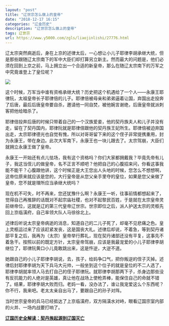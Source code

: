 ```yaml
---
layout: "post"
title: "辽世宗怎么做上的皇帝"
date: "2018-12-17 16:15"
categories: "辽金历史"
description: "辽世宗怎么做上的皇帝"
tags: 辽世宗
url: https://www.y5000.com/zgls/liaojinlishi/27776.html
---
```






辽太宗突然病逝后，身在上京的述律太后，一心想让小儿子耶律李胡承继大统，但是那些跟随辽太宗南下的军中大臣们却打算另立新主。然而最大的问题是，他们必须在回到上京之前，马上拥立出一个合适的新皇帝，那么在随辽太宗南下的万军之中究竟谁登上了皇位呢？

![](https://img.y5000.com/uploads/allimg/180118/8-1P11Q02149108.jpg)

这个时候，万军当中谁有资格承继大统？历史把这个机遇给了一个人——永康王耶律阮，太祖皇帝长子耶律倍的儿子。耶律倍被母亲和弟弟逼着让国，弃国出走投奔了后唐，最后后唐皇帝要自杀，邀请他一同自焚，被他婉言谢绝，后唐皇帝就派刺客把他给暗杀了。

耶律倍投奔后唐的时候只带着自己的一个汉族爱妾，他的契丹族夫人和儿子并没有走，留在了契丹国内，耶律阮就是耶律倍跟他的契丹族王妃所生。耶律倍被迫弃国出走，太宗耶律德光也自觉有愧，所以对哥哥留下来的这个侄子非常提携重用，封为永康王，带在身边。此次大军南下，永康王也一块儿跟去了。太宗驾崩，大臣们就拥立永康王做了皇帝。

永康王一开始还有点儿怯场，我有这个资格吗？你们大家都拥戴我？毕竟先帝有儿子，我这当侄儿的做皇帝，名不正言不顺吧？他把自己的心腹招来问，你看这事我能不能干？心腹跟他讲，这个时候正是大王您出人头地的时候，您怎么不想想啊，这帝位原来就应该是您的，大行皇帝是从您父亲手里夺的皇位，如果是您父亲做了皇帝，您不就是理所应当承继大统吗？

现在机不可失，时不再来，您还犹豫什么啊？永康王一听，往事前情都想起来了，觉得自己再推辞的话既对不起宗庙社稷，也对不起黎民百姓，于是就在太宗皇帝灵前继帝位，这就是辽的第三代皇帝辽世宗。世宗即位之后，派人护送太宗的灵柩先回上京临潢府，自己率领大队人马徐徐北上。

述律后听说太宗皇帝病逝的消息，知道自己的二儿子死了，却毫不见悲痛之色。皇上灵柩运过来了应该赶紧发丧，这是国丧大礼。述律后却说，不着急，等到契丹诸部平复之后，我再为（太宗）皇帝举行葬礼，现在契丹诸部还没有平复，这事先不着急干。按照以前的既定方针，太宗皇帝驾崩，应该是我最宠爱的小儿子耶律李胡继位了，耶律阮黄口小儿竟敢跳出来，这是忤逆，大逆不道。

她跟自己的小儿子耶律李胡说，去，孩子，给妈争口气，把你叛逆的侄子灭掉。述律后封耶律李胡为天下兵马大元帅，一般坐到这个位子的就是皇位的不二人选了，耶律李胡就率领人马去打自己的侄子耶律阮。就耶律李胡那两下子，杀身边那些没有反抗能力的人绝对是英雄，真让他在战场上使枪弄棒，能保住自己的命就不错了。结果，耶律李胡大败而归。老妈一看，没办法了，谁让我宠爱这么个东西呢？你不行，我来吧。老太太亲自出马了，要跟自己的孙子对阵。

当时世宗皇帝的兵马已经抵达了上京临潢府，双方隔潢水对峙，眼看辽国宗室内部的火并、一场内战要打响了。

**[辽国历史全解读：契丹族起源到辽国灭亡](https://www.y5000.com/zgls/liaojinlishi/2018/0118/27796.html)**
